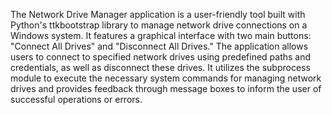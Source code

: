 The Network Drive Manager application is a user-friendly tool built with Python's ttkbootstrap library to manage network drive connections on a Windows system. 
It features a graphical interface with two main buttons: "Connect All Drives" and "Disconnect All Drives."
The application allows users to connect to specified network drives using predefined paths and credentials, as well as disconnect these drives. 
It utilizes the subprocess module to execute the necessary system commands for managing network drives and provides feedback through message boxes to inform the user of successful operations or errors.






